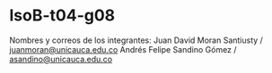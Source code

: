 # lsoB-t04-g08
Nombres y correos de los integrantes:
Juan David Moran Santiusty / juanmoran@unicauca.edu.co
Andrés Felipe Sandino Gómez / asandino@unicauca.edu.co
